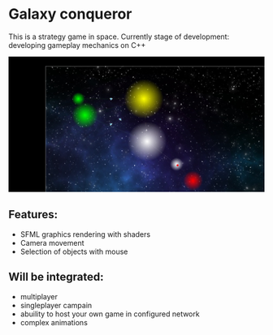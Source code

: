 # Galaxy conqueror

This is a strategy game in space.
Currently stage of development: developing gameplay mechanics on C++

!['Preview image.png'](https://github.com/alekseispolysov/Galaxy-conqueror/blob/main/Preview%20image.png?raw=true)

## Features:
- SFML graphics rendering with shaders
- Camera movement
- Selection of objects with mouse

## Will be integrated:
- multiplayer
- singleplayer campain
- abuility to host your own game in configured network
- complex animations

